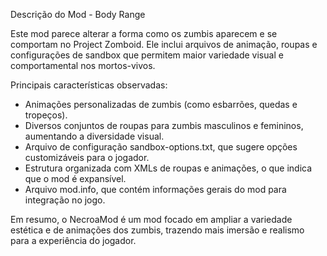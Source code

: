 Descrição do Mod - Body Range

Este mod parece alterar a forma como os zumbis aparecem e se comportam no Project Zomboid. 
Ele inclui arquivos de animação, roupas e configurações de sandbox que permitem maior variedade 
visual e comportamental nos mortos-vivos.

Principais características observadas:
- Animações personalizadas de zumbis (como esbarrões, quedas e tropeços).
- Diversos conjuntos de roupas para zumbis masculinos e femininos, aumentando a diversidade visual.
- Arquivo de configuração sandbox-options.txt, que sugere opções customizáveis para o jogador.
- Estrutura organizada com XMLs de roupas e animações, o que indica que o mod é expansível.
- Arquivo mod.info, que contém informações gerais do mod para integração no jogo.

Em resumo, o NecroaMod é um mod focado em ampliar a variedade estética e de animações dos zumbis,
trazendo mais imersão e realismo para a experiência do jogador.

